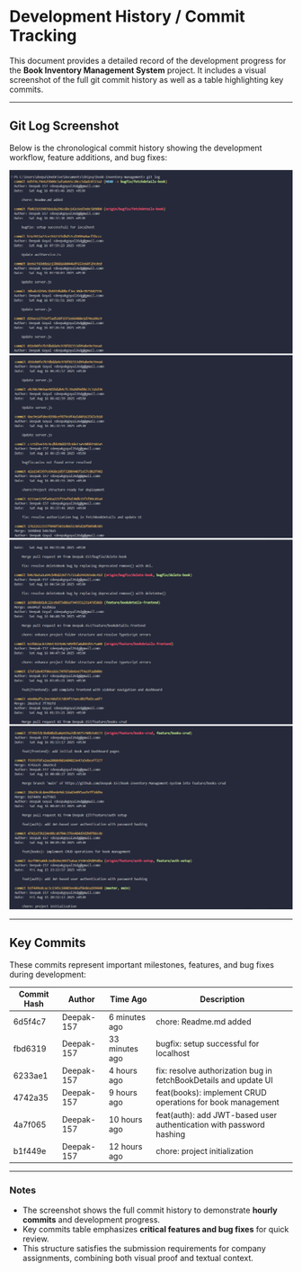 # Development History / Commit Tracking

This document provides a detailed record of the development progress for the **Book Inventory Management System** project. It includes a visual screenshot of the full git commit history as well as a table highlighting key commits.

---

## Git Log Screenshot

Below is the chronological commit history showing the development workflow, feature additions, and bug fixes:

![Git Log Screenshot-1](./screenshots/s-1.png)
![Git Log Screenshot-2](./screenshots/s-2.png)
![Git Log Screenshot-3](./screenshots/s-3.png)
![Git Log Screenshot-4](./screenshots/s-4.png)

---

## Key Commits

These commits represent important milestones, features, and bug fixes during development:

| Commit Hash | Author     | Time Ago       | Description                                                         |
| ----------- | ---------- | -------------- | ------------------------------------------------------------------- |
| 6d5f4c7     | Deepak-157 | 6 minutes ago  | chore: Readme.md added                                              |
| fbd6319     | Deepak-157 | 33 minutes ago | bugfix: setup successful for localhost                              |
| 6233ae1     | Deepak-157 | 4 hours ago    | fix: resolve authorization bug in fetchBookDetails and update UI    |
| 4742a35     | Deepak-157 | 9 hours ago    | feat(books): implement CRUD operations for book management          |
| 4a7f065     | Deepak-157 | 10 hours ago   | feat(auth): add JWT-based user authentication with password hashing |
| b1f449e     | Deepak-157 | 12 hours ago   | chore: project initialization                                       |

---

### Notes

- The screenshot shows the full commit history to demonstrate **hourly commits** and development progress.
- Key commits table emphasizes **critical features and bug fixes** for quick review.
- This structure satisfies the submission requirements for company assignments, combining both visual proof and textual context.
